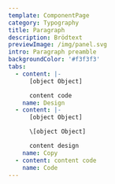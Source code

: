 ```yaml
---
template: ComponentPage
category: Typography
title: Paragraph
description: Brödtext
previewImage: /img/panel.svg
intro: Paragraph preamble
backgroundColor: '#f3f3f3'
tabs:
  - content: |-
      [object Object]

      content code
    name: Design
  - content: |-
      [object Object]

      \[object Object]

      content design
    name: Copy
  - content: content code
    name: Code
---
```


